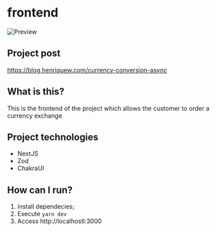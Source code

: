 # frontend 

![Preview](https://raw.githubusercontent.com/henriqueweiand/nestjs-tests-lab/tree/master/currency-conversion-async/frontend/assets/form.png)

## Project post
https://blog.henriquew.com/currency-conversion-async

## What is this?
This is the frontend of the project which allows the customer to order a currency exchange

## Project technologies
- NextJS
- Zod
- ChakraUI

## How can I run?
1. install dependecies;
2. Execute `yarn dev`
3. Access http://localhostl:3000